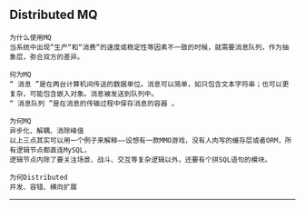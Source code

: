 ## Distributed MQ
```
为什么使用MQ
当系统中出现“生产“和“消费“的速度或稳定性等因素不一致的时候，就需要消息队列，作为抽象层，弥合双方的差异。
```
```
何为MQ
“ 消息 ”是在两台计算机间传送的数据单位。消息可以简单，如只包含文本字符串；也可以更复杂，可能包含嵌入对象。消息被发送到队列中。
“ 消息队列 ”是在消息的传输过程中保存消息的容器 。
```
```
为何MQ
异步化、解耦、消除峰值
以上三点其实可以用一个例子来解释——设想有一款MMO游戏，没有人肉写的缓存层或者ORM，所有逻辑节点都直连MySQL，
逻辑节点内除了要关注场景、战斗、交互等复杂逻辑以外，还要有个拼SQL语句的模块。
```
```
为何Distributed
并发、容错、横向扩展
```
---





